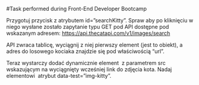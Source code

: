 #Task performed during Front-End Developer Bootcamp

Przygotuj przycisk z atrybutem id=”searchKitty”. Spraw aby po kliknięciu w niego wysłane zostało zapytanie typu GET pod API dostępne pod wskazanym adresem:
https://api.thecatapi.com/v1/images/search 

API zwraca tablicę, wyciągnij z niej pierwszy element (jest to obiekt), a adres do losowego kociaka znajdzie się pod właściwością “url”.

Teraz wystarczy dodać dynamicznie element <img> z parametrem src wskazującym na wyciągnięty wcześniej link do zdjęcia kota. Nadaj elementowi <img> atrybut data-test=”img-kitty”.
